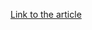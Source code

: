 [Link to the article](https://www.crowdstrike.com/en-us/blog/cribl-partnership-crowdstream-expansion/)
